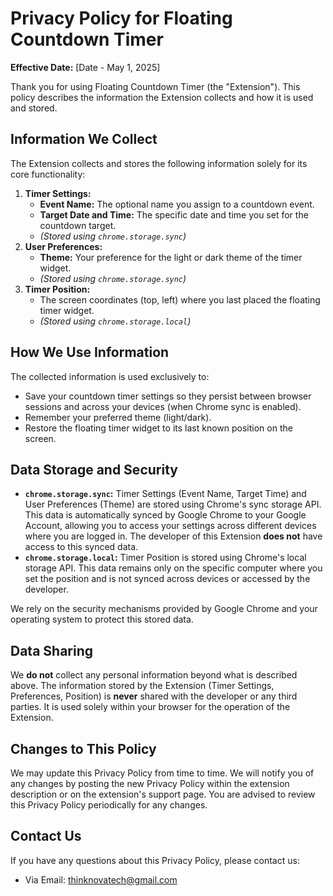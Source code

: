 # Privacy Policy for Floating Countdown Timer

**Effective Date:** [Date - May 1, 2025]

Thank you for using Floating Countdown Timer (the "Extension"). This policy describes the information the Extension collects and how it is used and stored.

## Information We Collect

The Extension collects and stores the following information solely for its core functionality:

1.  **Timer Settings:**
    - **Event Name:** The optional name you assign to a countdown event.
    - **Target Date and Time:** The specific date and time you set for the countdown target.
    - _(Stored using `chrome.storage.sync`)_
2.  **User Preferences:**
    - **Theme:** Your preference for the light or dark theme of the timer widget.
    - _(Stored using `chrome.storage.sync`)_
3.  **Timer Position:**
    - The screen coordinates (top, left) where you last placed the floating timer widget.
    - _(Stored using `chrome.storage.local`)_

## How We Use Information

The collected information is used exclusively to:

- Save your countdown timer settings so they persist between browser sessions and across your devices (when Chrome sync is enabled).
- Remember your preferred theme (light/dark).
- Restore the floating timer widget to its last known position on the screen.

## Data Storage and Security

- **`chrome.storage.sync`:** Timer Settings (Event Name, Target Time) and User Preferences (Theme) are stored using Chrome's sync storage API. This data is automatically synced by Google Chrome to your Google Account, allowing you to access your settings across different devices where you are logged in. The developer of this Extension **does not** have access to this synced data.
- **`chrome.storage.local`:** Timer Position is stored using Chrome's local storage API. This data remains only on the specific computer where you set the position and is not synced across devices or accessed by the developer.

We rely on the security mechanisms provided by Google Chrome and your operating system to protect this stored data.

## Data Sharing

We **do not** collect any personal information beyond what is described above. The information stored by the Extension (Timer Settings, Preferences, Position) is **never** shared with the developer or any third parties. It is used solely within your browser for the operation of the Extension.

## Changes to This Policy

We may update this Privacy Policy from time to time. We will notify you of any changes by posting the new Privacy Policy within the extension description or on the extension's support page. You are advised to review this Privacy Policy periodically for any changes.

## Contact Us

If you have any questions about this Privacy Policy, please contact us:

- Via Email: thinknovatech@gmail.com

